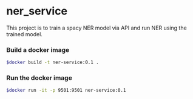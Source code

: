 # ner_service
This project is to train a spacy NER model via API and run NER using the trained model.

### Build a docker image
```bash
$docker build -t ner-service:0.1 .
```

### Run the docker image
```bash
$docker run -it -p 9501:9501 ner-service:0.1
```